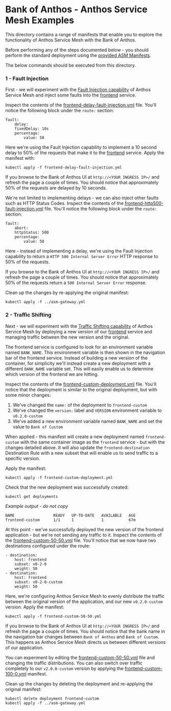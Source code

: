 # Bank of Anthos - Anthos Service Mesh Examples

This directory contains a range of manifests that enable you to explore the functionality of Anthos Service Mesh with the Bank of Anthos.

Before performing any of the steps documented below - you should perform the standard deployment using the [provided ASM Manifests](../).

The below commands should be executed from this directory.

### 1 - Fault Injection
First - we will experiment with the [Fault Injection capability](https://istio.io/latest/docs/tasks/traffic-management/fault-injection/) of Anthos Service Mesh and inject some faults into the [frontend](../../src/frontend) service.

Inspect the contents of the [frontend-delay-fault-injection.yml](frontend-delay-fault-injection.yml) file. You'll notice the following block under the `route:` section:
```
fault:
    delay:
    fixedDelay: 10s
    percentage:
        value: 50
```

Here we're using the Fault Injection capability to implement a 10 second delay to 50% of the requests that make it to the [frontend](../../src/frontend) service. Apply the manifest with:

```
kubectl apply -f frontend-delay-fault-injection.yml
```

If you browse to the Bank of Anthos UI at `http://<YOUR INGRESS IP>/` and refresh the page a couple of times. You should notice that approximately 50% of the requests are delayed by 10 seconds.

We're not limited to implementing delays - we can also inject other faults such as HTTP Status Codes. Inspect the contents of the [frontend-http500-fault-injection.yml](frontend-http500-fault-injection.yml) file. You'll notice the following block under the `route:` section:
```
fault:
    abort:
    httpStatus: 500
    percentage:
        value: 50
```

Here - instead of implementing a delay, we're using the Fault Injection capability to return a `HTTP 500 Internal Server Error` HTTP response to 50% of the requests.

If you browse to the Bank of Anthos UI at `http://<YOUR INGRESS IP>/` and refresh the page a couple of times. You should notice that approximately 50% of the requests return a `500 Internal Server Error` response.

Clean up the changes by re-applying the original manifest:
```
kubectl apply -f ../asm-gateway.yml
```

### 2 - Traffic Shifting
Next - we will experiment with the [Traffic Shifting capability](https://istio.io/latest/docs/tasks/traffic-management/traffic-shifting/) of Anthos Service Mesh by deploying a new version of our [frontend](../../src/frontend) service and managing traffic between the new version and the original.

The frontend service is configured to look for an environment variable named `BANK_NAME`. This environment variable is then shown in the navigation bar of the frontend service. Instead of building a new version of the container, for simplicity we'll instead create a new deployment with a different `BANK_NAME` variable set. This will easily enable us to determine which version of the frontend we are hitting.

Inspect the contents of the [frontend-custom-deployment.yml](frontend-custom-deployment.yml) file. You'll notice that the deployment is similar to the original deployment, but with some minor changes:
1. We've changed the `name:` of the deployment to `frontend-custom`
2. We've changed the `version:` label and `VERSION` environment variable to `v0.2.0-custom`
3. We've added a new environment variable named `BANK_NAME` and set the value to `Bank of Custom`

When applied - this manifest will create a new deployment named `frontend-custom` with the same container image as the `frontend` service - but with the changes detailed above. It will also update the `frontend-destination` Destination Rule with a new subset that will enable us to send traffic to a specific version.

Apply the manifest:

```
kubectl apply -f frontend-custom-deployment.yml
```

Check that the new deployment was successfully created:
```
kubectl get deployments
```

*Example output - do not copy*

```
NAME                 READY   UP-TO-DATE   AVAILABLE   AGE
frontend-custom      1/1     1            1           67m
```

At this point - we've successfully deployed the new version of the frontend application - but we're not sending any traffic to it. Inspect the contents of the [frontend-custom-50-50.yml](frontend-custom-50-50.yml) file. You'll notice that we now have two destinations configured under the route:

```
- destination:
    host: frontend
    subset: v0-2-0
    weight: 50
- destination:
    host: frontend
    subset: v0-2-0-custom
    weight: 50
```

Here, we're configuring Anthos Service Mesh to evenly distribute the traffic between the original version of the application, and our new `v0.2.0-custom` version. Apply the manifest:

```
kubectl apply -f frontend-custom-50-50.yml
```

If you browse to the Bank of Anthos UI at `http://<YOUR INGRESS IP>/` and refresh the page a couple of times. You should notice that the bank name in the navigation bar changes between `Bank of Anthos` and `Bank of Custom`. This happens as Anthos Service Mesh directs us between different versions of our application.

You can experiment by editing the [frontend-custom-50-50.yml](frontend-custom-50-50.yml) file and changing the traffic distributions. You can also switch over traffic completely to our `v2.0.0-custom` version by applying the [frontend-custom-100-0.yml](frontend-custom-100-0.yml) manifest.

Clean up the changes by deleting the deployment and re-applying the original manifest:
```
kubectl delete deployment frontend-custom
kubectl apply -f ../asm-gateway.yml
```